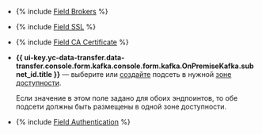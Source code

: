 * {% include [Field Brokers](../../fields/kafka/ui/brokers.md) %}
* {% include [Field SSL](../../fields/kafka/ui/ssl.md) %}
* {% include [Field CA Certificate](../../fields/kafka/ui/ca-certificate.md) %}
* 
  **{{ ui-key.yc-data-transfer.data-transfer.console.form.kafka.console.form.kafka.OnPremiseKafka.subnet_id.title }}** — выберите или [создайте](../../../../vpc/operations/subnet-create.md) подсеть в нужной [зоне доступности](../../../../overview/concepts/geo-scope.md).


  Если значение в этом поле задано для обоих эндпоинтов, то обе подсети должны быть размещены в одной зоне доступности.

* {% include [Field Authentication](../../fields/kafka/ui/authentication-on-premise.md) %}
